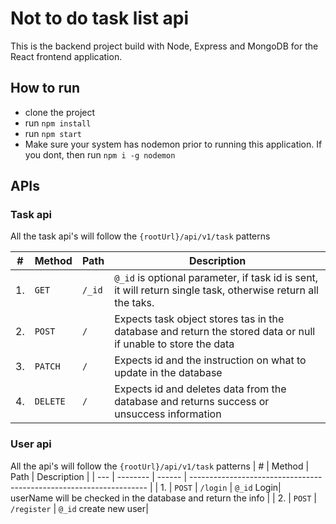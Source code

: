 # Not to do task list api

This is the backend project build with Node, Express and MongoDB for the React frontend application.

## How to run

- clone the project
- run `npm install`
- run `npm start`
- Make sure your system has nodemon prior to running this application. If you dont, then run `npm i -g nodemon`

## APIs

### Task api

All the task api's will follow the `{rootUrl}/api/v1/task` patterns

| #   | Method   | Path   | Description                                                                                                   |
| --- | -------- | ------ | ------------------------------------------------------------------------------------------------------------- |
| 1.  | `GET`    | `/_id` | `@_id` is optional parameter, if task id is sent, it will return single task, otherwise return all the taks.  |
| 2.  | `POST`   | `/`    | Expects task object stores tas in the database and return the stored data or null if unable to store the data |
| 3.  | `PATCH`  | `/`    | Expects id and the instruction on what to update in the database                                              |
| 4.  | `DELETE` | `/`    | Expects id and deletes data from the database and returns success or unsuccess information                    |

### User api

All the api's will follow the `{rootUrl}/api/v1/task` patterns
| # | Method | Path | Description |
| --- | -------- | ------ | ------------------------------------------------------------------- |
| 1. | `POST` | `/login` | `@_id` Login| userName will be checked in the database and return the info |
| 2. | `POST` | `/register` | `@_id` create new user|
